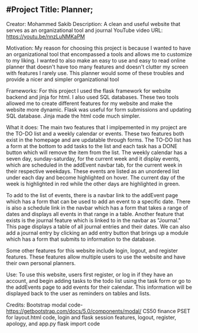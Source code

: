 #Project Title: Planner;
----------------------------------
Creator: Mohammed Sakib
Description: A clean and useful website that serves as an organizational tool and journal
YouTube video URL: https://youtu.be/nnzLuNMKaPM

Motivation: My reason for choosing this project is because I wanted to have an organizational tool that encompassed a tools and
allows me to customize to my liking. I wanted to also make an easy to use and easy to read online planner that doesn't have too many features
and doesn't clutter my screen with features I rarely use. This planner would some of these troubles and provide a nicer and
simpler organizational tool

Frameworks: For this project I used the flask framework for website backend and jinja for html. I also used SQL databases. These two tools allowed me to create different features for my website and make the website more dynamic. Flask was useful for form submissions and updating
SQL database. Jinja made the html code much simpler.

What it does: The main two features that I implpemented in my project are the TO-DO list and a weekly calendar or events. These two features
both exist in the homepage and are updatable through forms. The TO-DO list has a form at the bottom to add tasks to the list and each task
has a DONE button which will remove the item from the list. The weekly calendar has a seven day, sunday-saturday, for the current week and
it display events, which are scheduled in the addEvent navbar tab, for the current week in their respective weekdays. These events are listed
as an unordered list under each day and become highlighted on hover. The current day of the week is highlighted in red while the other days are
highlighted in green.

To add to the list of events, there is a navbar link to the addEvent page which has a form that can be used to add an event to a specific
date. There is also a schedule link in the navbar which has a form that takes a range of dates and displays all events in that range in a table.
Another feature that exists is the journal feature which is linked to in the navbar as "Journal." This page displays a table of all journal
entries and their dates. We can also add a journal entry by clicking an add entry button that brings up a module which has a form that submits
to information to the database.

Some other features for this website include login, logout, and register features. These features allow multiple users to use the website and
have their own personal planners.

Use: To use this website, users first register, or log in if they have an account, and begin adding tasks to the todo list using the task form or
go to the addEvents page to add events for their calendar. This information will be displayed back to the user as reminders on tables and lists.

Credits: Bootstrap modal code-https://getbootstrap.com/docs/5.0/components/modal/
         CS50 finance PSET for layout.html code, login and flask session features, logout, register, apology, and app.py flask import code


